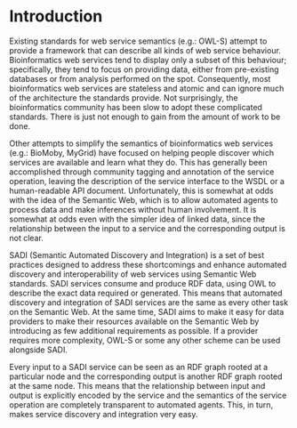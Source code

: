 # Introduction #

Existing standards for web service semantics (e.g.: OWL-S) attempt to provide a framework that can describe all kinds of web service behaviour.  Bioinformatics web services tend to display only a subset of this behaviour; specifically, they tend to focus on providing data, either from pre-existing databases or from analysis performed on the spot.  Consequently, most bioinformatics web services are stateless and atomic and can ignore much of the architecture the standards provide.  Not surprisingly, the bioinformatics community has been slow to adopt these complicated standards.  There is just not enough to gain from the amount of work to be done.

Other attempts to simplify the semantics of bioinformatics web services (e.g.: BioMoby, MyGrid) have focused on helping people discover which services are available and learn what they do.  This has generally been accomplished through community tagging and annotation of the service operation, leaving the description of the service interface to the WSDL or a human-readable API document.  Unfortunately, this is somewhat at odds with the idea of the Semantic Web, which is to allow automated agents to process data and make inferences without human involvement.  It is somewhat at odds even with the simpler idea of linked data, since the relationship between the input to a service and the corresponding output is not clear.

SADI (Semantic Automated Discovery and Integration) is a set of best practices designed to address these shortcomings and enhance automated discovery and interoperability of web services using Semantic Web standards.  SADI services consume and produce RDF data, using OWL to describe the exact data required or generated.  This means that automated discovery and integration of SADI services are the same as every other task on the Semantic Web.  At the same time, SADI aims to make it easy for data providers to make their resources available on the Semantic Web by introducing as few additional requirements as possible.  If a provider requires more complexity, OWL-S or some any other scheme can be used alongside SADI.

Every input to a SADI service can be seen as an RDF graph rooted at a particular node and the corresponding output is another RDF graph rooted at the same node.  This means that the relationship between input and output is explicitly encoded by the service and the semantics of the service operation are completely transparent to automated agents.  This, in turn, makes service discovery and integration very easy.